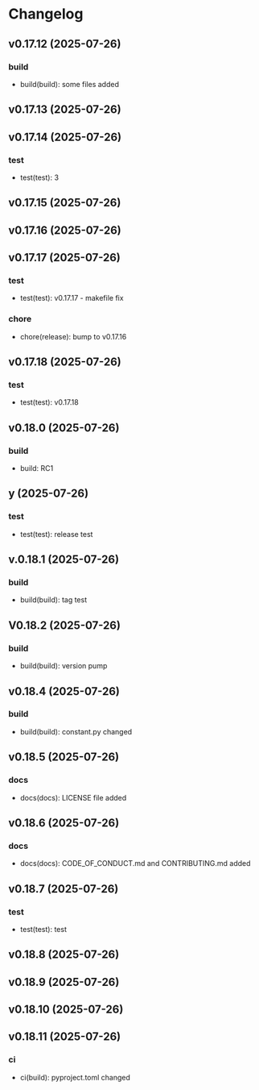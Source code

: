 # Changelog
## v0.17.12 (2025-07-26)

### build
- build(build): some files added

## v0.17.13 (2025-07-26)

## v0.17.14 (2025-07-26)

### test
- test(test): 3

## v0.17.15 (2025-07-26)

## v0.17.16 (2025-07-26)

## v0.17.17 (2025-07-26)

### test
- test(test): v0.17.17 - makefile fix

### chore
- chore(release): bump to v0.17.16

## v0.17.18 (2025-07-26)

### test
- test(test): v0.17.18

## v0.18.0 (2025-07-26)

### build
- build: RC1

## y (2025-07-26)

### test
- test(test): release test

## v.0.18.1 (2025-07-26)

### build
- build(build): tag test

## V0.18.2 (2025-07-26)

### build
- build(build): version pump

## v0.18.4 (2025-07-26)

### build
- build(build): constant.py changed

## v0.18.5 (2025-07-26)

### docs
- docs(docs): LICENSE file added

## v0.18.6 (2025-07-26)

### docs
- docs(docs): CODE_OF_CONDUCT.md and CONTRIBUTING.md added

## v0.18.7 (2025-07-26)

### test
- test(test): test

## v0.18.8 (2025-07-26)

## v0.18.9 (2025-07-26)

## v0.18.10 (2025-07-26)

## v0.18.11 (2025-07-26)

### ci
- ci(build): pyproject.toml changed

